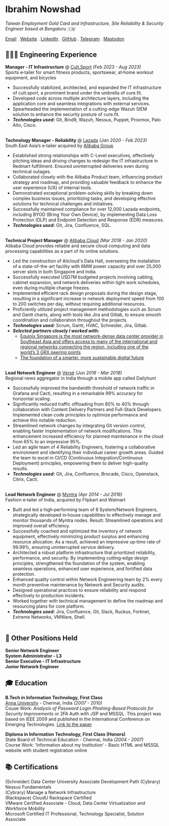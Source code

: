 # Ibrahim Nowshad

_Taiwan Employment Gold Card and Infrastructure, Site Reliability & Security Engineer based at Bengaluru 🇮🇳_<br>

[Email](mailto:cv@ibn.slmail.me) . [Website](https://ibnunowshad.com/) . [LinkedIn](https://linkedin.com/in/ibnunowshad/) . [GitHub](https://github.com/ibnunowshad/) . [Telegram](https://t.me/ibnunowshad/) . [Mastodon](https://mastodon.social/@ibnunowshad)

## 👩🏼‍💻 Engineering Experience

**Manager - IT Infrastructure** @ [Cult.Sport](https://cultsport.com/) _(Feb 2023 - Aug 2023)_ <br>
Sports e‐tailer for smart fitness products, sportswear, at‐home workout equipment, and bicycles
- Successfully stabilized, architected, and expanded the IT infrastructure of cult.sport, a prominent brand under the umbrella of cure.fit.
- Developed code across multiple architecture layers, including the application core and seamless integrations with external services.
- Spearheaded the implementation of a cutting-edge Wazuh SIEM solution to enhance the security posture of cure.fit.
- **_Technologies used:_** Git, Bind9, Wazuh, Nessus, Puppet, Proxmox, Palo Alto, Cisco.
<br><br>

**Technology Manager - Reliability** @ [Lazada](https://lazada.com/) _(Jan 2020 - Feb 2023)_ <br>
South East Asia’s e‐tailer acquired by [Alibaba Group](https://www.alibabagroup.com)
- Established strong relationships with C-Level executives, effectively pitching ideas and driving changes to redesign the IT infrastructure in Redmart fulfillment. Ensured uninterrupted deliveries even during technical outages.
- Collaborated closely with the Alibaba Product team, influencing product strategy and roadmap, and providing valuable feedback to enhance the user experience (UX) of internal tools.
- Demonstrated exceptional problem-solving skills by breaking down complex business issues, prioritizing tasks, and developing effective solutions for technical challenges and initiatives.
- Successfully maintained compliance for over 12,000 Lazada endpoints, including BYOD (Bring Your Own Device), by implementing Data Loss Protection (DLP) and Endpoint Detection and Response (EDR) measures.
- **_Technologies used:_** Git, Jira, Confluence, SQL.
<br><br>

**Technical Project Manager** @ [Alibaba Cloud](https://.alibabacloud.com/) _(Mar 2018 - Jan 2020)_ <br>
Alibaba Cloud provides reliable and secure cloud computing and data processing capabilities as a part of its online solutions.
- Led the construction of Alicloud's Data Hall, overseeing the installation of a state-of-the-art facility with 6MW power capacity and over 25,000 server slots in both Singapore and India.
- Successfully executed USD7M budgeted projects involving cabling, cabinet expansion, and network deliveries within tight work schedules, even during multiple change freezes.
- Implemented efficient rack design proposals during the design stage, resulting in a significant increase in network deployment speed from 100 to 200 switches per day, without requiring additional resources.
- Proficiently utilized project management methodologies such as Scrum and Gantt charts, along with tools like Jira and Gitlab, to ensure smooth coordination and collaboration throughout the projects.
- **_Technologies used:_** Scrum, Gantt, HVAC, Schneider, Jira, Gitlab.
- **_Selected partners closely I worked with:_**
  - [Equinix Singapore is the most network-dense data center provider in Southeast Asia and offers access to many of the international and regional networks connecting the region, including one of the world’s 3 GRX peering points](https://www.equinix.sg/)
  - [The foundation of a smarter, more sustainable digital future](https://www.sttelemediagdc.com/)
<br><br>

**Lead Network Engineer** @ [Versé](https://www.verse.in/) _(Jun 2016 - Mar 2018)_ <br>
Regional news aggregator in India through a mobile app called Dailyhunt
- Successfully improved the bandwidth threshold of network traffic in Grafana and Cacti, resulting in a remarkable 99% accuracy for horizontal scaling.
- Significantly reduced traffic offloading from 80% to 40% through collaboration with Content Delivery Partners and Full-Stack Developers. Implemented clean code principles to optimize performance and achieve this notable reduction.
- Streamlined network changes by integrating Git version control, enabling faster implementation of network modifications. This enhancement increased efficiency for planned maintenance in the cloud from 65% to an impressive 95%.
- Led an agile team of 4 Reliability Engineers, fostering a collaborative environment and identifying their individual career growth areas. Guided the team to excel in CI/CD (Continuous Integration/Continuous Deployment) principles, empowering them to deliver high-quality results.
- **_Technologies used:_** Git, Jira, Confluence, Brocade, Cisco, Openstack, Citrix, Cacti.
<br><br>

**Lead Network Engineer** @ [Myntra](https://myntra.com) _(Apr 2014 - Jul 2016)_ <br>
Fashion e‐tailer of India, acquired by Flipkart and Walmart
- Built and led a high‐performing team of 8 System/Network Engineers, strategically developed in‐house capabilities to effectively manage and monitor thousands of Myntra nodes. Result: Streamlined operations and improved overall efficiency.
- Successfully coached and optimized the inventory of network equipment, effectively minimizing product surplus and enhancing resource allocation. As a result, achieved an impressive up‐time rate of 99.99%, ensuring uninterrupted service delivery.
- Architected a robust platform infrastructure that prioritized reliability, performance, and security. By implementing cutting‐edge design principles, strengthened the foundation of the system, enabling seamless operations, enhanced user experience, and fortified data protection.
- Enhanced quality control within Network Engineering team by 2% every month preventive maintenance by Network and Security audits.
- Designed operational practices to ensure reliability and respond effectively to production incidents.
- Worked together with technical management to define the roadmap and resourcing plans for core platform.
-  **_Technologies used:_** Jira, Confluence, Git, Slack, Ruckus, Fortinet, Extreme Networks, VMWare, Shell.
<br><br>

## 🚀 Other Positions Held

**Senior Network Engineer** <br>
**System Administrator - L3** <br>
**Senior Executive - IT Infrastructure** <br>
**Junior Network Engineer**

## 🎓 Education

**B.Tech in Information Technology, First Class** <br>
[Anna University](https://www.annauniv.edu/) - Chennai, India _(2007 - 2010)_ <br>
Couse Work: _Analysis of Password Login Phishing-Based Protocols for Security Improvements_ or 2FA Auth with JSP and MSSQL. This project was based on IEEE 2009 and published in the International Conference on Emerging Technologies. [Link to the paper](https://ieeexplore.ieee.org/document/5353144)

**Diploma in Information Technology, First Class (Honors)** <br>
State Board of Technical Education - Chennai, India _(2004 - 2007)_ <br>
Course Work: 'Information about my Institution' - Basic HTML and MSSQL website with student registration online

## 📚 Certifications

(Schneider) Data Center University Associate Development Path
(Cybrary) Nessus Fundamentals <br>
(Cybrary) Manage a Network Infrastructure <br>
(Rackspace) CloudU Rackspace Certified <br>
VMware Certified Associate - Cloud, Data Center Virtualization and Workforce Mobility <br>
Microsoft Certified IT Professional, Technology Specialist, Solution Associate